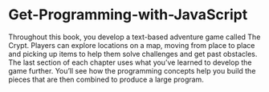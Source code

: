 # Get-Programming-with-JavaScript
Throughout this book, you develop a text-based adventure game called The Crypt. Players can explore locations on a map, moving from place to place and picking up items to help them solve challenges and get past obstacles. The last section of each chapter uses what you’ve learned to develop the game further. You’ll see how the programming concepts help you build the pieces that are then combined to produce a large program.
